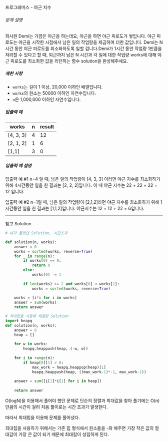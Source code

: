 프로그래머스 - 야근 지수

###### 문제 설명

회사원 Demi는 가끔은 야근을 하는데요, 야근을 하면 야근 피로도가 쌓입니다. 야근 피로도는 야근을 시작한 시점에서 남은 일의 작업량을 제곱하여 더한 값입니다. Demi는 N시간 동안 야근 피로도를 최소화하도록 일할 겁니다.Demi가 1시간 동안 작업량 1만큼을 처리할 수 있다고 할 때, 퇴근까지 남은 N 시간과 각 일에 대한 작업량 works에 대해 야근 피로도를 최소화한 값을 리턴하는 함수 solution을 완성해주세요.

##### 제한 사항

- `works`는 길이 1 이상, 20,000 이하인 배열입니다.
- `works`의 원소는 50000 이하인 자연수입니다.
- `n`은 1,000,000 이하인 자연수입니다.

##### 입출력 예

| works     | n    | result |
| --------- | ---- | ------ |
| [4, 3, 3] | 4    | 12     |
| [2, 1, 2] | 1    | 6      |
| [1,1]     | 3    | 0      |

##### 입출력 예 설명

입출력 예 #1
n=4 일 때, 남은 일의 작업량이 [4, 3, 3] 이라면 야근 지수를 최소화하기 위해 4시간동안 일을 한 결과는 [2, 2, 2]입니다. 이 때 야근 지수는 22 + 22 + 22 = 12 입니다.

입출력 예 #2
n=1일 때, 남은 일의 작업량이 [2,1,2]라면 야근 지수를 최소화하기 위해 1시간동안 일을 한 결과는 [1,1,2]입니다. 야근지수는 12 + 12 + 22 = 6입니다.

---

참고 Solution

```python
# 내가 풀었던 Solution, 시간초과

def solution(n, works):
    answer = 0
    works = sorted(works, reverse=True)
    for _ in range(n):        
        if works[0] == 0:
            return 0
        else:
            works[0] -= 1
        
        if len(works) >= 2 and works[0] < works[1]:
            works = sorted(works, reverse=True)
        
    works = [i*i for i in works]
    answer = sum(works)
    return answer
```

```python
# 최대힙을 사용해 해결한 Solution
import heapq
def solution(n, works):
    answer = 0
    heap = []
    
    for w in works:
        heapq.heappush(heap, (-w, w))
        
    for i in range(n):
        if heap[0][1] > 0:
            max_work = heapq.heappop(heap)[1]
            heapq.heappush(heap, ((max_work-1)*-1, max_work-1))
    
    answer = sum([i[1]*i[1] for i in heap])
    
    return answer
```

O(logN)을 이용해서 풀어야 했던 문제로 단순히 정렬과 최대값을 찾아 풀기에는 O(n)만큼의 시간이 걸려 처음 풀이로는 시간 초과가 발생한다.

따라서 최대힙을 이용해 문제를 풀어냈다.

최대힙을 사용하기 위해서는 기존 힙 형식에서 원소들을 -화 해주면 가장 작은 값의 절대값이 가장 큰 값이 되기 때문에 최대힙이 성립하게 된다.


